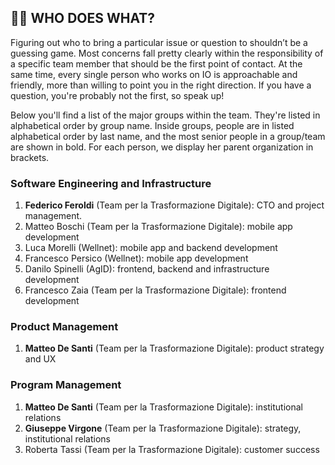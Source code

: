 ## 👨‍💻 WHO DOES WHAT?

Figuring out who to bring a particular issue or question to shouldn’t be a guessing game. Most concerns fall pretty clearly within the responsibility of a specific team member that should be the first point of contact. At the same time, every single person who works on IO is approachable and friendly, more than willing to point you in the right direction. If you have a question, you're probably not the first, so speak up!

Below you'll find a list of the major groups within the team. They're listed in alphabetical order by group name. Inside groups, people are in listed alphabetical order by last name, and the most senior people in a group/team are shown in bold. For each person, we display her parent organization in brackets.

### Software Engineering and Infrastructure

1. **Federico Feroldi** (Team per la Trasformazione Digitale): CTO and project management.
1. Matteo Boschi (Team per la Trasformazione Digitale): mobile app development
1. Luca Morelli (Wellnet): mobile app and backend development
1. Francesco Persico (Wellnet): mobile app development
1. Danilo Spinelli (AgID): frontend, backend and infrastructure development
1. Francesco Zaia (Team per la Trasformazione Digitale): frontend development

### Product Management

1. **Matteo De Santi** (Team per la Trasformazione Digitale): product strategy and UX

### Program Management

1. **Matteo De Santi** (Team per la Trasformazione Digitale): institutional relations
1. **Giuseppe Virgone** (Team per la Trasformazione Digitale): strategy, institutional relations
1. Roberta Tassi (Team per la Trasformazione Digitale): customer success


